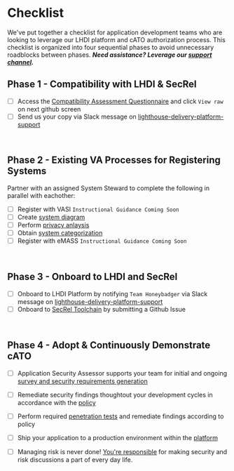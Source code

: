 # Checklist

We've put together a checklist for application development teams who are looking to leverage our LHDI platform and cATO authorization process. This checklist is organized into four sequential phases to avoid unnecessary roadblocks between phases. ***Need assistance? Leverage our [support channel](contact.md).*** 

## Phase 1 - Compatibility with LHDI & SecRel
- [ ] Access the [Compatibility Assessment Questionnaire](compatibility.docx) and click `View raw` on next github screen
- [ ] Send us your copy via Slack message on [lighthouse-delivery-platform-support](https://lighthouseva.slack.com/archives/C03UA9MV1EH)

<br/>

## Phase 2 - Existing VA Processes for Registering Systems
Partner with an assigned System Steward to complete the following in parallel with eachother:

- [ ] Register with VASI `Instructional Guidance Coming Soon`
- [ ] Create [system diagram](diagram.md) 
- [ ] Perform [privacy anlaysis](privacy.md)
- [ ] Obtain [system categorization](categorization.md) 
- [ ] Register with eMASS `Instructional Guidance Coming Soon`

<br/>

## Phase 3 - Onboard to LHDI and SecRel
- [ ] Onboard to LHDI Platform by notifying `Team Honeybadger` via Slack message on [lighthouse-delivery-platform-support](https://lighthouseva.slack.com/archives/C03UA9MV1EH)
- [ ] Onboard to [SecRel Toolchain](https://upgraded-invention-05777635.pages.github.io/onboarding/) by submitting a Github Issue

<br/>

## Phase 4 - Adopt & Continuously Demonstrate cATO
- [ ] Application Security Assessor supports your team for initial and ongoing [survey and security requirements generation](selection.md)
- [ ] Remediate security findings thoughtout your development cycles in accordance with the [policy](policy.md)
- [ ] Perform required [penetration tests](testing.md) and remediate findings according to policy
- [ ] Ship your application to a production environment within the [platform](platform.md)
- [ ] Managing risk is never done! [You're responsible](monitoring.md) for making security and risk discussions a part of every day life.

